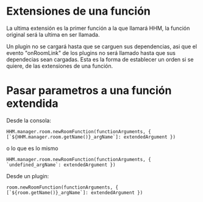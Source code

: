 # Extensiones de una función

La ultima extensión es la primer función a la que llamará HHM, la función original será la ultima en ser llamada.

Un plugin no se cargará hasta que se carguen sus dependencias, asi que el evento "onRoomLink" de los plugins no será llamado hasta que sus dependecias sean cargadas. Esta es la forma de establecer un orden si se quiere, de las extensiones de una función.

# Pasar parametros a una función extendida

Desde la consola: 
```
HHM.manager.room.newRoomFunction(functionArguments, { [`${HHM.manager.room.getName()}_argName`]: extendedArgument })
```
o lo que es lo mismo 
```
HHM.manager.room.newRoomFunction(functionArguments, { `undefined_argName`: extendedArgument })
```

Desde un plugin: 
```
room.newRoomFunction(functionArguments, { [`${room.getName()}_argName`]: extendedArgument })
```
